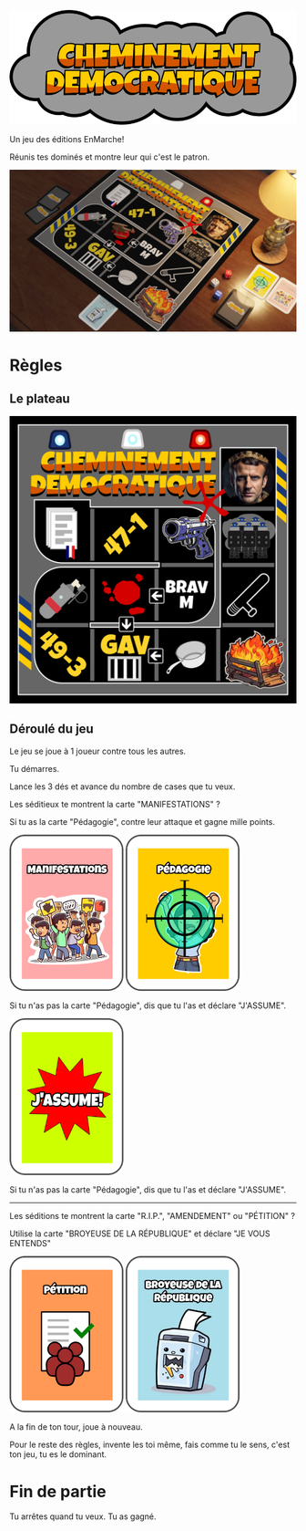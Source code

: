 
![Le cheminement démocratique, logo](i/logo.png)

Un jeu des éditions EnMarche!

Réunis tes dominés et montre leur qui c'est le patron.

![scène avec plateau de jeu](i/cheminement-rendu3.png)

# Règles

## Le plateau

![plateau](cheminement-board.png)

## Déroulé du jeu

Le jeu se joue à 1 joueur contre tous les autres.

Tu démarres.

Lance les 3 dés et avance du nombre de cases que tu veux.

Les séditieux te montrent la carte "MANIFESTATIONS" ?  

Si tu as la carte "Pédagogie", contre leur attaque et gagne mille points.

<img src="cheminement-manif.png" width="200px" style="">
<img src="cheminement-pedago.png" width="200px" style="">

Si tu n'as pas la carte "Pédagogie", dis que tu l'as et déclare "J'ASSUME".

<img src="jassume.png" width="200px" style="">

Si tu n'as pas la carte "Pédagogie", dis que tu l'as et déclare "J'ASSUME".

---

Les séditions te montrent la carte "R.I.P.", "AMENDEMENT" ou "PÉTITION" ?  

Utilise la carte "BROYEUSE DE LA RÉPUBLIQUE" et déclare "JE VOUS ENTENDS"

<img src="cheminement-petition.png" width="200px" style="">
<img src="cheminement-broyeuse.png" width="200px" style="">


A la fin de ton tour, joue à nouveau.

Pour le reste des règles, invente les toi même, fais comme tu le sens, c'est ton jeu, tu es le dominant.

# Fin de partie

Tu arrêtes quand tu veux. Tu as gagné.







